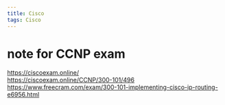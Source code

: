 ```yaml
---
title: Cisco
tags: Cisco
---
```


# note for CCNP exam

https://ciscoexam.online/  
https://ciscoexam.online/CCNP/300-101/496  
https://www.freecram.com/exam/300-101-implementing-cisco-ip-routing-e6956.html  